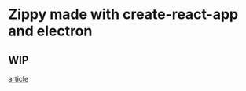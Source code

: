 # Zippy made with create-react-app and electron

## WIP

[article](https://medium.freecodecamp.com/building-an-electron-application-with-create-react-app-97945861647c#.ze6c9qin1)
